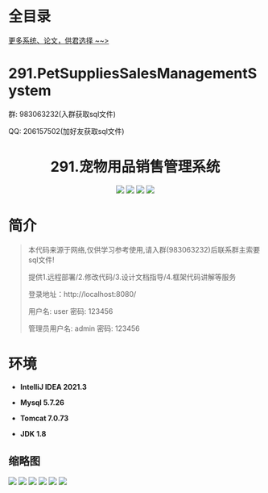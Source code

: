 # 全目录

[更多系统、论文，供君选择 ~~>](https://www.bitwise.net.cn)

# 291.PetSuppliesSalesManagementSystem

<p>群: 983063232(入群获取sql文件)</p>
<p>QQ: 206157502(加好友获取sql文件)</p>

<p><h1 align="center">291.宠物用品销售管理系统</h1></p>



<p align="center">
	<img src="https://img.shields.io/badge/jdk-1.8-orange.svg"/>
    <img src="https://img.shields.io/badge/springboot-5.x-lightgrey.svg"/>
    <img src="https://img.shields.io/badge/html-3.x-blue.svg"/>
    <img src="https://img.shields.io/badge/mybatis-5.x-yellow.svg"/>
</p>

# 简介

> 本代码来源于网络,仅供学习参考使用,请入群(983063232)后联系群主索要sql文件!
>
> 提供1.远程部署/2.修改代码/3.设计文档指导/4.框架代码讲解等服务
>
> 登录地址：http://localhost:8080/
>
> 用户名: user   密码: 123456
>
> 管理员用户名: admin   密码: 123456
>


# 环境

- <b>IntelliJ IDEA 2021.3</b>

- <b>Mysql 5.7.26</b>

- <b>Tomcat 7.0.73</b>

- <b>JDK 1.8</b>





## 缩略图

![](https://bitwise.oss-cn-heyuan.aliyuncs.com/2024/9/10/65d48f24-7653-4df6-8d6b-0ece4d758448.png)
![](https://bitwise.oss-cn-heyuan.aliyuncs.com/2024/9/10/97fb3cd8-e543-45a8-9e8e-36e916627f75.png)
![](https://bitwise.oss-cn-heyuan.aliyuncs.com/2024/9/10/1230ff82-fde0-479f-a8b9-91ab51e02134.png)
![](https://bitwise.oss-cn-heyuan.aliyuncs.com/2024/9/10/2c99ade5-9a11-4831-bd8f-93e96e242366.png)
![](https://bitwise.oss-cn-heyuan.aliyuncs.com/2024/9/10/7a297b3f-188b-40c9-bdfc-6e905fe771ab.png)
![](https://bitwise.oss-cn-heyuan.aliyuncs.com/2024/9/10/a8276bda-95cc-47d6-b3f4-518d578a0939.png)







